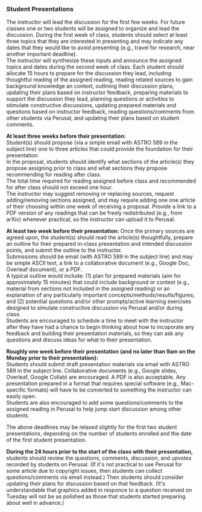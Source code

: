 ### Student Presentations
The instructor will lead the discussion for the first few weeks.  For future classes one or two students will be assigned to organize and lead the discussion. 
During the first week of class, students should select at least three topics that they are interested in presenting and may indicate any dates that they would like to avoid presenting (e.g., travel for research, near another important deadline).  
The instructor will synthesize these inputs and announce the assigned topics and dates during the second week of class.
Each student should allocate 15 hours to prepare for the discussion they lead, including thoughtful reading of the assigned reading, reading related sources to gain background knowledge an context, outlining their discussion plans, updating their plans based on instructor feedback, preparing materials to support the discussion they lead, planning questions or activities to stimulate constructive discussions, updating prepared materials and questions based on instructor feedback, reading questions/comments from other students via Perusal, and updating their plans based on student comments.

**At least three weeks before their presentation:**  
Student(s) should propose (via a simple email with ASTRO 589 in the subject line) one to three articles that could provide the foundation for their presentation.  
In the proposal, students should identify what sections of the article(s) they propose assigning prior to class and what sections they propose recommending for reading after class.  
The total time required for reading assigned before class and recommended for after class should not exceed one hour.  
The instructor may suggest removing or replacing sources, request adding/removing sections assigned, and may require adding one one article of their choosing within one week of receiving a proposal.
Provide a link to a PDF version of any readings that can be freely redistributed (e.g., from arXiv) whenever practical, so the instructor can upload it to Perusal.    

**At least two week before their presentation:** 
Once the primary sources are agreed upon, the student(s) should read the article(s) thoughtfully, prepare an outline for their prepared in-class presentation and intended discussion points, and submit the outline to the instructor.   
Submissions should be email (with ASTRO 589 in the subject line) and may be simple ASCII text, a link to a collaborative document (e.g., Google Doc, Overleaf document), or a PDF.  
A typical outline would include: (1) plan for prepared materials (aim for approximately 15 minutes) that could include background or context (e.g., material from sections not included in the assigned reading) or an explanation of any particularly important concepts/methods/results/figures; and (2) potential questions and/or other prompts/active learning exercises designed to simulate constructive discussion via Perusal and/or during class.  
Students are encouraged to schedule a time to meet with the instructor after they have had a chance to begin thinking about how to incoporate any feedback and building their presentation materials, so they can ask any questions and discuss ideas for what to their presentation.

**Roughly one week before their presentation (and no later than 9am on the Monday prior to their presentation):**  
Students should submit draft presentation materials via email with ASTRO 589 in the subject line.  Collaborative documents (e.g., Google slides, Overleaf, Google Collab) are encouraged.  A PDF is also acceptable.  Any presentation prepared in a format that requires special software (e.g., Mac-specific formats) will have to be converted to something the instructor can easily open.  
Students are also encouraged to add some questions/comments to the assigned reading in Perusal to help jump start discussion among other students.  

The above deadlines may be relaxed slightly for the first two student presentations, depending on the number of students enrolled and the date of the first student presentation.

**During the 24 hours prior to the start of the class with their presentation,** students should review the questions, comments, discussion, and upvotes recorded by students on Perusal.  (If it's not practical to use Perusal for some article due to copyright issues, then students can collect questions/comments via email instead.)  Then students should consider updating their plans for discussion based on that feedback.  (It's understandable that graphics added in responce to a question received on Tuesday will not be as polished as those that students started preparing about well in advance.)

